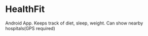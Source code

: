# HealthFit
Android App. Keeps track of diet, sleep, weight. Can show nearby hospitals(GPS required)
